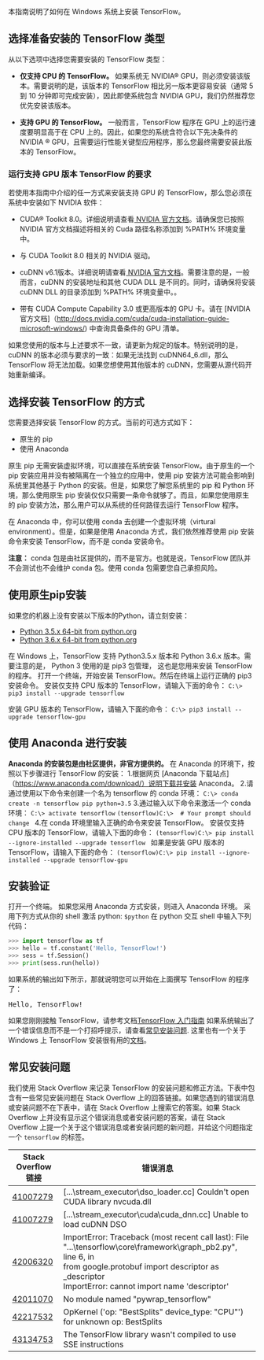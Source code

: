 本指南说明了如何在 Windows 系统上安装 TensorFlow。
## 选择准备安装的 TensorFlow 类型
从以下选项中选择您需要安装的 TensorFlow 类型：

-  **仅支持 CPU 的 TensorFlow。** 如果系统无 NVIDIA® GPU，则必须安装该版本。需要说明的是，该版本的 TensorFlow 相比另一版本更容易安装（通常 5 到 10 分钟即可完成安装），因此即使系统包含 NVIDIA GPU，我们仍然推荐您优先安装该版本。


- **支持 GPU 的 TensorFlow。** 一般而言，TensorFlow 程序在 GPU 上的运行速度要明显高于在 CPU 上的。因此，如果您的系统含符合以下先决条件的 NVIDIA ® GPU，且需要运行性能关键型应用程序，那么您最终需要安装此版本的 TensorFlow。

### 运行支持 GPU 版本 TensorFlow 的要求
若使用本指南中介绍的任一方式来安装支持 GPU 的 TensorFlow，那么您必须在系统中安装如下 NVIDIA 软件：

- CUDA® Toolkit 8.0。详细说明请查看[ NVIDIA 官方文档](http://docs.nvidia.com/cuda/cuda-installation-guide-microsoft-windows/)。请确保您已按照 NVIDIA 官方文档描述将相关的 Cuda 路径名称添加到 %PATH% 环境变量中。

- 与 CUDA Toolkit 8.0 相关的 NVIDIA 驱动。

- cuDNN v6.1版本。详细说明请查看[ NVIDIA 官方文档](http://docs.nvidia.com/cuda/cuda-installation-guide-microsoft-windows/)。需要注意的是，一般而言，cuDNN 的安装地址和其他 CUDA DLL 是不同的。同时，请确保将安装 cuDNN DLL 的目录添加到 %PATH% 环境变量中。。

- 带有 CUDA Compute Capability 3.0 或更高版本的 GPU 卡。请在 [NVIDIA 官方文档]（http://docs.nvidia.com/cuda/cuda-installation-guide-microsoft-windows/) 中查询具备条件的 GPU 清单。

如果您使用的版本与上述要求不一致，请更新为规定的版本。特别说明的是，cuDNN 的版本必须与要求的一致：如果无法找到 cuDNN64_6.dll，那么 TensorFlow 将无法加载。如果您想使用其他版本的 cuDNN，您需要从源代码开始重新编译。

## 选择安装 TensorFlow 的方式
您需要选择安装 TensorFlow 的方式。当前的可选方式如下：
- 原生的 pip 
- 使用 Anaconda

原生 pip 无需安装虚拟环境，可以直接在系统安装 TensorFlow。由于原生的一个 pip 安装应用并没有被隔离在一个独立的应用中，使用 pip 安装方法可能会影响到系统里其他基于 Python 的安装。但是，如果您了解您系统里的 pip 和 Python 环境，那么使用原生 pip 安装仅仅只需要一条命令就够了。而且，如果您使用原生的 pip 安装方法，那么用户可以从系统的任何路径去运行 TensorFlow 程序。

在 Anaconda 中，你可以使用 conda 去创建一个虚拟环境（virtural environment）。但是，如果是使用 Anaconda 方式，我们依然推荐使用 pip 安装命令来安装 TensorFlow，而不是 conda 安装命令。

**注意：** conda 包是由社区提供的，而不是官方。也就是说，TensorFlow 团队并不会测试也不会维护 conda 包。使用 conda 包需要您自己承担风险。

## 使用原生pip安装
如果您的机器上没有安装以下版本的Python，请立刻安装：
- [Python 3.5.x 64-bit from python.org](https://www.python.org/downloads/release/python-352/)
- [Python 3.6.x 64-bit from python.org](https://www.python.org/downloads/release/python-362/)

在 Windows 上，TensorFlow 支持 Python3.5.x 版本和 Python 3.6.x 版本。需要注意的是， Python 3 使用的是 pip3 包管理， 这也是您用来安装 TensorFlow 的程序。
打开一个终端，开始安装 TensorFlow。然后在终端上运行正确的 pip3 安装命令。 安装仅支持 CPU 版本的 TensorFlow，请输入下面的命令：
`C:\> pip3 install --upgrade tensorflow`

安装 GPU 版本的 TensorFlow，请输入下面的命令：
`C:\> pip3 install --upgrade tensorflow-gpu`

## 使用 Anaconda 进行安装
**Anaconda 的安装包是由社区提供，非官方提供的。**
在 Anaconda 的环境下，按照以下步骤进行 TensorFlow 的安装：
1.根据网页 [Anaconda 下载站点]（https://www.anaconda.com/download/）说明下载并安装 Anaconda。 
2.请通过使用以下命令来创建一个名为 tensorflow 的 conda 环境：
`C:\> conda create -n tensorflow pip python=3.5`
3.通过输入以下命令来激活一个 conda 环境：
`C:\> activate tensorflow`
`(tensorflow)C:\>  # Your prompt should change `
4.在 conda 环境里输入正确的命令来安装 TensorFlow。 安装仅支持 CPU 版本的 TensorFlow，请输入下面的命令：
`(tensorflow)C:\> pip install --ignore-installed --upgrade tensorflow `
如果是安装 GPU 版本的 TensorFlow，请输入下面的命令：
`(tensorflow)C:\> pip install --ignore-installed --upgrade tensorflow-gpu `

## 安装验证
打开一个终端。
如果您采用 Anaconda 方式安装，则进入 Anaconda 环境。
采用下列方式从你的 shell 激活 python:
`$python`
在 python 交互 shell 中输入下列代码：
```python
>>> import tensorflow as tf
>>> hello = tf.constant('Hello, TensorFlow!')
>>> sess = tf.Session()
>>> print(sess.run(hello))
```
如果系统的输出如下所示，那就说明您可以开始在上面撰写 TensorFlow 的程序了：
<pre>Hello, TensorFlow!</pre>
如果您刚刚接触 TensorFlow，请参考文档[TensorFlow 入门指南](https://github.com/xitu/tensorflow/blob/zh-hans/tensorflow/docs_src/get_started/get_started.md)
如果系统输出了一个错误信息而不是一个打招呼提示，请查看[常见安装问题](#常见安装问题).
这里也有一个关于 Windows 上 TensorFlow 安装很有用的[文档](https://gist.github.com/mrry/ee5dbcfdd045fa48a27d56664411d41c)。


## 常见安装问题
我们使用 Stack Overflow 来记录 TensorFlow 的安装问题和修正方法。下表中包含有一些常见安装问题在 Stack Overflow 上的回答链接。如果您遇到的错误消息或安装问题不在下表中，请在 Stack Overflow 上搜索它的答案。如果 Stack Overflow 上并没有显示这个错误消息或者安装问题的答案，请在 Stack Overflow 上提一个关于这个错误消息或者安装问题的新问题，并给这个问题指定一个 `tensorflow` 的标签。

| Stack Overflow 链接 | 错误消息 |
| ---------- | --------------- |
| [41007279](https://stackoverflow.com/questions/41007279/tensorflow-on-windows-couldnt-open-cuda-library-cudnn64-5-dll) | [...\stream_executor\dso_loader.cc] Couldn't open CUDA library nvcuda.dll |
| [41007279](https://stackoverflow.com/questions/41007279/tensorflow-on-windows-couldnt-open-cuda-library-cudnn64-5-dll) | [...\stream_executor\cuda\cuda_dnn.cc] Unable to load cuDNN DSO |
| [42006320](https://stackoverflow.com/questions/42011070/on-windows-running-import-tensorflow-generates-no-module-named-pywrap-tenso) | ImportError: Traceback (most recent call last):  File "...\tensorflow\core\framework\graph_pb2.py", line 6, in  <br>from google.protobuf import descriptor as _descriptor  <br>ImportError: cannot import name 'descriptor'  |
| [42011070](https://stackoverflow.com/questions/42011070/on-windows-running-import-tensorflow-generates-no-module-named-pywrap-tenso) | No module named "pywrap_tensorflow" |
| [42217532](https://stackoverflow.com/questions/42217532/tensorflow-version-1-0-0-rc2-on-windows-opkernel-op-bestsplits-device-typ) | OpKernel ('op: "BestSplits" device_type: "CPU"') for unknown op: BestSplits |
| [43134753](https://stackoverflow.com/questions/43134753/tensorflow-wasnt-compiled-to-use-sse-etc-instructions-but-these-are-availab) | The TensorFlow library wasn't compiled to use SSE instructions |

